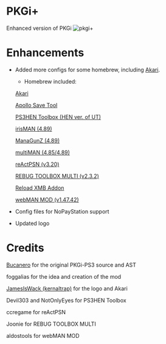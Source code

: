 # PKGi+
Enhanced version of PKGi
![pkgi+](https://user-images.githubusercontent.com/94473358/213767038-0d5aeeef-5549-4d3e-8384-362daa59aef7.png)
# Enhancements
- Added more configs for some homebrew, including [Akari](https://jamesiswack.github.io/html/Akari).
  - Homebrew included:

  [Akari](https://github.com/JamesIsWack/Akari---Playstaion-3-VSH-Plugin)

  [Apollo Save Tool](https://github.com/bucanero/apollo-ps3)

  [PS3HEN Toolbox (HEN ver. of UT)](https://store.brewology.com/ahomebrew.php?brewid=318)

  [irisMAN (4.89)](https://store.brewology.com/ahomebrew.php?brewid=250)

  [ManaGunZ (4.89)](https://store.brewology.com/ahomebrew.php?brewid=284)

  [multiMAN (4.85/4.89)](https://store.brewology.com/multiman.php)

  [reActPSN (v3.20)](https://store.brewology.com/ahomebrew.php?brewid=126)

  [REBUG TOOLBOX MULTI (v2.3.2)](https://store.brewology.com/ahomebrew.php?brewid=308)

  [Reload XMB Addon](https://www.psx-place.com/resources/reload-xmb.803/)

  [webMAN MOD (v1.47.42)](https://github.com/aldostools/webMAN-MOD)

- Config files for NoPayStation support
- Updated logo
# Credits
[Bucanero](https://github.com/bucanero/pkgi-ps3) for the original PKGi-PS3 source and AST

foggalias for the idea and creation of the mod

[JamesIsWack (kernaltrap)](https://github.com/JamesIsWack) for the logo and Akari

Devil303 and NotOnlyEyes for PS3HEN Toolbox

ccregame for reActPSN

Joonie for REBUG TOOLBOX MULTI

aldostools for webMAN MOD
